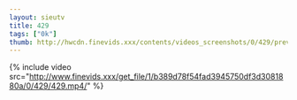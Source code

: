 ```yaml
--- 
layout: sieutv
title: 429
tags: ["0k"]
thumb: http://hwcdn.finevids.xxx/contents/videos_screenshots/0/429/preview.mp4.jpg
---
```

{% include video src="http://www.finevids.xxx/get_file/1/b389d78f54fad3945750df3d3081880a/0/429/429.mp4/" %} 
